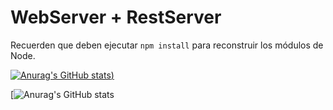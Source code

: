 # WebServer + RestServer

Recuerden que deben ejecutar ``` npm install ``` para reconstruir los módulos de Node.




[![Anurag's GitHub stats](https://github-readme-stats.vercel.app/api?username=solnoguera&show_icons=true&theme=radical))](https://github.com/anuraghazra/github-readme-stats&hide=contribs)

[![Anurag's GitHub stats](https://github-readme-stats.vercel.app/api/top-langs?username=solnoguera)
